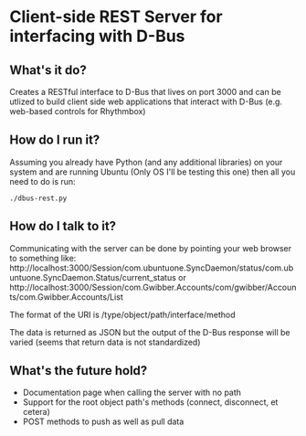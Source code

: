 # Client-side REST Server for interfacing with D-Bus

## What's it do?

Creates a RESTful interface to D-Bus that lives on port 3000 and can be utlized to build client side web applications that interact with D-Bus (e.g. web-based controls for Rhythmbox)

## How do I run it?

Assuming you already have Python (and any additional libraries) on your system and are running Ubuntu (Only OS I'll be testing this one) then all you need to do is run:

	./dbus-rest.py

## How do I talk to it?

Communicating with the server can be done by pointing your web browser to something like: http://localhost:3000/Session/com.ubuntuone.SyncDaemon/status/com.ubuntuone.SyncDaemon.Status/current_status or http://localhost:3000/Session/com.Gwibber.Accounts/com/gwibber/Accounts/com.Gwibber.Accounts/List

The format of the URI is /type/object/path/interface/method

The data is returned as JSON but the output of the D-Bus response will be varied (seems that return data is not standardized)

## What's the future hold?

* Documentation page when calling the server with no path
* Support for the root object path's methods (connect, disconnect, et cetera)
* POST methods to push as well as pull data
